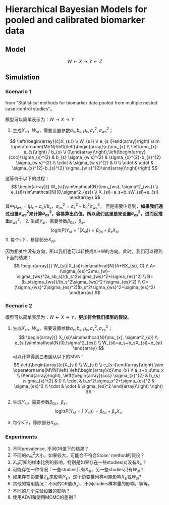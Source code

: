 # Hierarchical Bayesian Models for pooled and calibrated biomarker data

## Model

$$W\leftarrow X\rightarrow Y\leftarrow Z$$

## Simulation

### Scenario 1

from "Statistical methods for biomarker data pooled from multiple nested case-control studies"。

模型可以简单表示为：$W\rightarrow X\rightarrow Y$

1. 生成$X_{si}$，$W_{si}$，需要设置参数$a_s, b_s, \mu_x, \sigma^2_x, \sigma^2_{ws}$；

$$
\left(\begin{array}{c}X_{s i} \\ W_{s i} \\ e_{s i}\end{array}\right) \sim \operatorname{MVN}\left(\left(\begin{array}{c}\mu_{x} \\ \left(\mu_{x}-a_{s}\right) / b_{s} \\ 0\end{array}\right),\left(\begin{array}{ccc}\sigma_{x}^{2} & b_{s} \sigma_{w s}^{2} & \sigma_{x}^{2}-b_{s}^{2} \sigma_{w s}^{2} \\ \cdot & \sigma_{w s}^{2} & 0 \\ \cdot & \cdot & \sigma_{x}^{2}-b_{s}^{2} \sigma_{w s}^{2}\end{array}\right)\right)
$$

这等价于以下的过程：
$$
\begin{array}{}
W_{si}\sim\mathcal{N}(\mu_{ws}, \sigma^2_{ws}) \\
e_{si}\sim\mathcal{N}(0,\sigma^2_{es}) \\
X_{si}=a_s+b_sW_{si}+e_{si}
\end{array}
$$
其中$\mu_{ws}=(\mu_x-a_s)/b_s$，$\sigma^2_{es}=\sigma^2_x-b_s^2\sigma^2_{ws}$。
但是需要注意到，**如果我们通过设置$\sigma^2_{ws}$来计算$\sigma^2_{es}$，容易算出负值。所以我们这里是来设置$\sigma^2_{es}$，进而反推出**$\sigma^2_{ws}$。
2. 生成$Y_{si}$，需要参数$\beta_{0s}$，$\beta_x$。
$$
\text{logit}(P(Y_{si}=1|X_{si}))=\beta_{0s}+\beta_{x}X_{si}
$$
3. 每个$s$下，移除部分$X_{si}$。

因为相关性没有方向，所以我们也可以转换成X->W的方向。此时，我们可以得到下面的结果：
$$
\begin{array}{}
W_{si}|X_{si}\sim\mathcal{N}(A+BX_{si}, C) \\
A=(\sigma_{es}^2\mu_{w}-\sigma_{ws}^2a_sb_s)/(b_s^2\sigma_{ws}^2+\sigma_{es}^2) \\
B=(b_s\sigma_{ws})/(b_s^2\sigma_{ws}^2+\sigma_{es}^2) \\
C=(\sigma_{ws}^2\sigma_{es}^2)(b_s^2\sigma_{ws}^2+\sigma_{es}^2)
\end{array}
$$


### Scenario 2

模型可以简单表示为：$W\leftarrow X\rightarrow Y$，**更加符合我们模型的假设**。

1. 生成$X_{si}$，$W_{si}$，需要设置参数$a_s, b_s, \mu_x, \sigma^2_x, \sigma^2_{es}$；
$$
\begin{array}{}
X_{si}\sim\mathcal{N}(\mu_{x}, \sigma^2_{x}) \\
e_{si}\sim\mathcal{N}(0,\sigma^2_{es}) \\
W_{si}=a_s+b_sX_{si}+e_{si}
\end{array}
$$
可以计算得到三者服从以下的MVN：
$$
\left(\begin{array}{c}X_{s i} \\ W_{s i} \\ e_{s i}\end{array}\right)
\sim \operatorname{MVN}\left(
    \left(\begin{array}{c}\mu_{x} \\ a_s+b_s\mu_x \\ 0\end{array}\right),
    \left(\begin{array}{ccc}
        \sigma_{x}^{2} & b_{s} \sigma_{x}^{2} & 0 \\
        \cdot & b_s^2\sigma_x^2+\sigma_{es}^2 & \sigma_{es}^2 \\
        \cdot & \cdot & \sigma_{es}^2
    \end{array}\right)
\right)
$$

2. 生成$Y_{si}$，需要参数$\beta_{0s}$，$\beta_x$。
$$
\text{logit}(P(Y_{si}=1|X_{si}))=\beta_{0s}+\beta_{x}X_{si}
$$
4. 每个$s$下，移除部分$X_{si}$。

### Experiments
1. 不同prevalence, 不同OR值下的结果？
2. 不同的$\sigma_{es}^2$大小，如果较大，可能会不符合Sloan' method的假设？
3. $X_{si}$可知的样本比例的影响，特别是如果存在一些studies($s$)没有$X_{si}$？
4. 可能存在一种情况：一些studies只有$X_{si}$，另一些studies只有$W_{si}$？
5. 如果存在协变量$Z_{si}$来影响$Y_{si}$，这个协变量同样可能影响$X_{si}$或$W_{si}$?
6. 其他的常用情况：不同的OR值($\beta_x$)，不同studies样本量的影响，等等。
7. 不同的几个先验设置的影响？
8. 使用ADVI和使用MCMC的差别？
